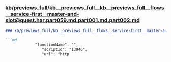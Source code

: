 ### kb/previews_full/kb__previews_full__kb__previews_full__flows__service-first__master-and-slot@guest.har.part059.md.part001.md.part002.md

```md
### kb/previews_full/kb__previews_full__flows__service-first__master-and-slot@guest.har.part059.md.part001.md (part 002)

```md
             "functionName": "",
                "scriptId": "13946",
                "url": "http
```

```

```
